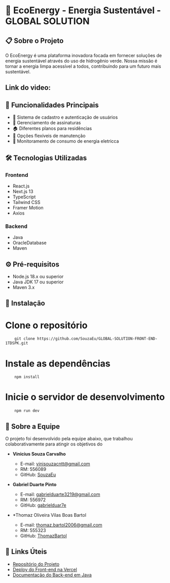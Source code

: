 # 🌱 EcoEnergy - Energia Sustentável - GLOBAL SOLUTION

## 📋 Sobre o Projeto
O EcoEnergy é uma plataforma inovadora focada em fornecer soluções de energia sustentável através do uso de hidrogênio verde. Nossa missão é tornar a energia limpa acessível a todos, contribuindo para um futuro mais sustentável.

## Link do video:


## 🚀 Funcionalidades Principais
- 👤 Sistema de cadastro e autenticação de usuários
- 📝 Gerenciamento de assinaturas
- 🏠 Diferentes planos para residências
- 🔧 Opções flexíveis de manutenção
- 💚 Monitoramento de consumo de energia eletricca

## 🛠️ Tecnologias Utilizadas
### Frontend
- React.js
- Next.js 13
- TypeScript
- Tailwind CSS
- Framer Motion
- Axios

### Backend
- Java
- OracleDatabase
- Maven

## ⚙️ Pré-requisitos
- Node.js 18.x ou superior
- Java JDK 17 ou superior
- Maven 3.x

## 🔧 Instalação

# Clone o repositório
        git clone https://github.com/SouzaEu/GLOBAL-SOLUTION-FRONT-END-1TDSPK.git
        
# Instale as dependências
        npm install
        
# Inicie o servidor de desenvolvimento
        npm run dev

## 👥 Sobre a Equipe

O projeto foi desenvolvido pela equipe abaixo, que trabalhou colaborativamente para atingir os objetivos do

- **Vinicius Souza Carvalho**
  - E-mail: vinisouzacntt@gmail.com
  - RM: 556089
  - GitHub: [SouzaEu](https://github.com/SouzaEu)

- **Gabriel Duarte Pinto**
  - E-mail: gabrielduarte3219@gmail.com
  - RM: 556972
  - GitHub: [gabrielduar7e](https://github.com/gabrielduar7e)

- *Thomaz Oliveira Vilas Boas Bartol
  - E-mail: thomaz.bartol2006@gmail.com
  - RM: 555323
  - GitHub: [ThomazBartol](https://github.com/ThomazBartol)

## 🔗 Links Úteis

- [Repositório do Projeto](https://github.com/SouzaEu/GLOBAL-SOLUTION-FRONT-END-1TDSPK)
- [Deploy do Front-end na Vercel](https://vercel.com/souzavs-projects)
- [Documentação do Back-end em Java](https://github.com/SouzaEu/GLOBAL-SOLUTION-JAVA-1TDSPK)
